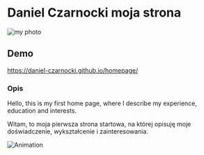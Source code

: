 # Daniel Czarnocki moja strona

![my photo](https://github.com/Daniel-Czarnocki/homepage/assets/122022438/b495c401-7e1d-443e-b6e8-cd0fc3d46b93)

## Demo

https://daniel-czarnocki.github.io/homepage/

### Opis

Hello, this is my first home page, where I describe my experience, education and interests.

Witam, to moja pierwsza strona startowa, na której opisuję moje doświadczenie, wykształcenie i zainteresowania.

![Animation](https://github.com/Daniel-Czarnocki/homepage/assets/122022438/1fb28ce3-3418-4f21-b96e-489b92bc24d3)
